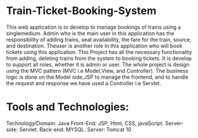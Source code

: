 # Train-Ticket-Booking-System
This web application is to develop to manage bookings of trains using a singlemedium. Admin who is the main user in this application has the responsibility of adding trains, seat availability, the fare for the train, source, and destination. 
Theuser is another role in this application who will book tickets using this application. This Project has all the necessary functionality from adding, deleting trains from the system to booking tickets. It is develop to support all roles, whether it is admin or user. 
The whole project is design using the MVC pattern (MVC i.e Model,View, and Controller). The business logic is done on the Model side,JSP to manage the frontend, and to handle the request and response we have used a
Controller i.e Servlet.

# Tools and Technologies:
Technology/Domain: Java
Front-End: JSP, Html, CSS, javaScript.
Server-side: Servlet.
Back-end: MYSQL.
Server: Tomcat 10
